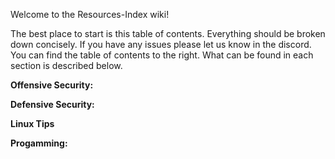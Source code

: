 Welcome to the Resources-Index wiki!

The best place to start is this table of contents. Everything should be broken down concisely. If you have any issues please let us know in the discord. You can find the table of contents to the right. What can be found in each section is described below.

**Offensive Security:**

**Defensive Security:**

**Linux Tips**

**Progamming:**


